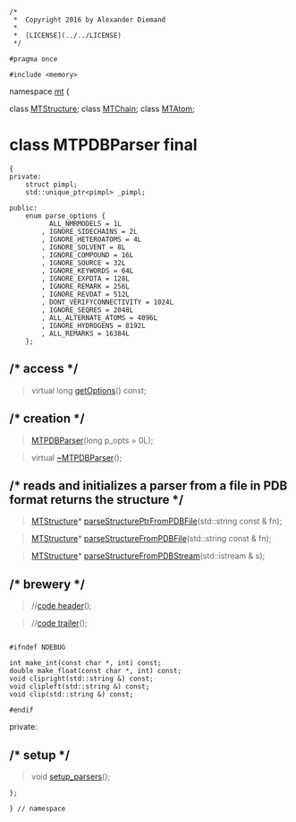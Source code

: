 ~~~ { .cpp }
/*
 *  Copyright 2016 by Alexander Diemand
 *
 *  [LICENSE](../../LICENSE)
 */

#pragma once

#include <memory>

~~~

namespace [mt](namespace_mt.list) {

class [MTStructure](MTStructure.hpp.md);
class [MTChain](MTChain.hpp.md);
class [MTAtom](MTAtom.hpp.md);

# class MTPDBParser final
~~~ { .cpp }
{
private:
	struct pimpl;
	std::unique_ptr<pimpl> _pimpl;

public:
	enum parse_options {
		  ALL_NMRMODELS = 1L
		, IGNORE_SIDECHAINS = 2L
		, IGNORE_HETEROATOMS = 4L
		, IGNORE_SOLVENT = 8L
		, IGNORE_COMPOUND = 16L
		, IGNORE_SOURCE = 32L
		, IGNORE_KEYWORDS = 64L
		, IGNORE_EXPDTA = 128L
		, IGNORE_REMARK = 256L
		, IGNORE_REVDAT = 512L
		, DONT_VERIFYCONNECTIVITY = 1024L
		, IGNORE_SEQRES = 2048L 
		, ALL_ALTERNATE_ATOMS = 4096L
		, IGNORE_HYDROGENS = 8192L
		, ALL_REMARKS = 16384L
	};
~~~

## /* access */

>virtual long [getOptions](MTPDBParser_ctor.cpp.md)() const;

## /* creation */

>[MTPDBParser](MTPDBParser_ctor.cpp.md)(long p_opts = 0L);

>virtual [~MTPDBParser](MTPDBParser_dtor.cpp.md)();

## /* reads and initializes a parser from a file in PDB format returns the structure */

>[MTStructure](MTStructure.hpp.md)* [parseStructurePtrFromPDBFile](MTPDBParser_parseStructureFromPDB.cpp.md)(std::string const & fn);

>[MTStructure](MTStructure.hpp.md)* [parseStructureFromPDBFile](MTPDBParser_parseStructureFromPDB.cpp.md)(std::string const & fn);

>[MTStructure](MTStructure.hpp.md)* [parseStructureFromPDBStream](MTPDBParser_parseStructureFromPDB.cpp.md)(std::istream & s);

## /* brewery */

>//[code header](MTPDBParser_-alpha-.md)();

>//[code trailer](MTPDBParser_-omega-.md)();

~~~ { .cpp }

#ifndef NDEBUG

int make_int(const char *, int) const;
double make_float(const char *, int) const;
void clipright(std::string &) const;
void clipleft(std::string &) const;
void clip(std::string &) const;

#endif

~~~

private:

## /* setup */

>void [setup_parsers](MTPDBParser_parsers.cpp.md)();


~~~ { .cpp }
};

} // namespace
~~~
